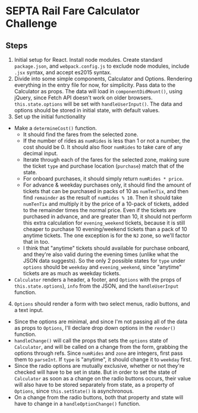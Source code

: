 # SEPTA Rail Fare Calculator Challenge

## Steps
1. Initial setup for React. Install node modules. Create standard `package.json`, and `webpack.config.js` to exclude node modules, include `.jsx` syntax, and accept es2015 syntax.
2. Divide into some simple components, Calculator and Options. Rendering everything in the entry file for now, for simplicity. Pass data to the Calculator as props. The data will load in `componentDidMount()`, using jQuery, since Fetch API doesn't work on older browsers. `this.state.options` will be set with `handleUserInput()`. The data and options should be stored in initial state, with default values.
3. Set up the initial functionality
  * Make a `determineCost()` function.
    * It should find the fares from the selected zone.
    * If the number of rides as `numRides` is less than 1 or not a number, the cost should be 0. It should also floor `numRides` to take care of any decimal input.
    * Iterate through each of the fares for the selected zone, making sure the ticket `type` and purchase location (`purchase`) match that of the state.
    * For onboard purchases, it should simply return `numRides * price`.
    * For advance & weekday purchases only, it should find the amount of tickets that can be purchased in packs of 10 as `numTenTix`, and then find `remainder` as the result of `numRides % 10`. Then it should take `numTenTix` and multiply it by the price of a 10-pack of tickets, added to the remainder times the normal price. Even if the tickets are purchased in advance, and are greater than 10, it should not perform this extra calculation for `evening_weekend` tickets, because it is still cheaper to purchase 10 evening/weekend tickets than a pack of 10 anytime tickets. The one exception is for the `NJ` zone, so we'll factor that in too.
    * I think that "anytime" tickets should available for purchase onboard, and they're also valid during the evening times (unlike what the JSON data suggests). So the only 2 possible states for `type` under `options` should be `weekday` and `evening_weekend`, since "anytime" tickets are as much as weekday tickets.
  * `Calculator` renders a header, a footer, and `Options` with the props of `this.state.options`), `info` from the JSON, and the `handleUserInput` function.
4. `Options` should render a form with two select menus, radio buttons, and a text input.
  * Since the options are minimal, and since I'm not passing all of the data as props to `Options`, I'll declare drop down options in the `render()` function.
  * `handleChange()` will call the props that sets the `options` state of `Calculator`, and will be called on a change from the form, grabbing the options through refs. Since `numRides` and `zone` are integers, first pass them to `parseInt`. If `type` is "anytime", it should change it to `weekday` first.
  * Since the radio options are mutually exclusive, whether or not they're checked will have to be set in state. But in order to set the state of `Calculator` as soon as a change on the radio buttons occurs, their value will also have to be stored separately from state, as a property of `Options`, since `this.setState()` is asynchronous.
  * On a change from the radio buttons, both that property and state will have to change in a `handleOptionChange()` function.
